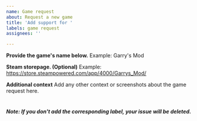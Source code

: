 ```yaml
---
name: Game request
about: Request a new game
title: 'Add support for '
labels: game request
assignees: ''

---
```


**Provide the game's name below.**
Example: Garry's Mod

**Steam storepage. (Optional)**
Example: https://store.steampowered.com/app/4000/Garrys_Mod/

**Additional context**
Add any other context or screenshots about the game request here.

#
##### Note: If you don't add the corresponding label, your issue will be deleted.
